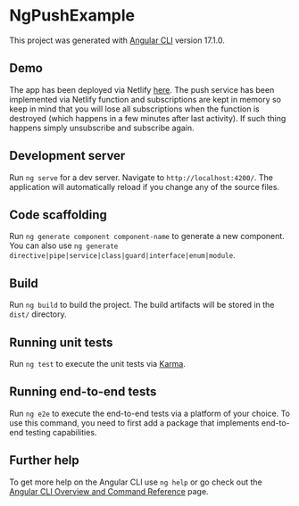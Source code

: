 # NgPushExample

This project was generated with [Angular CLI](https://github.com/angular/angular-cli) version 17.1.0.

## Demo

The app has been deployed via Netlify [here](https://ng-web-push-example.netlify.app/). The push service has been implemented via Netlify function and subscriptions are kept in memory so keep in mind that you will lose all subscriptions when the function is destroyed (which happens in a few minutes after last activity). If such thing happens simply unsubscribe and subscribe again.

## Development server

Run `ng serve` for a dev server. Navigate to `http://localhost:4200/`. The application will automatically reload if you change any of the source files.

## Code scaffolding

Run `ng generate component component-name` to generate a new component. You can also use `ng generate directive|pipe|service|class|guard|interface|enum|module`.

## Build

Run `ng build` to build the project. The build artifacts will be stored in the `dist/` directory.

## Running unit tests

Run `ng test` to execute the unit tests via [Karma](https://karma-runner.github.io).

## Running end-to-end tests

Run `ng e2e` to execute the end-to-end tests via a platform of your choice. To use this command, you need to first add a package that implements end-to-end testing capabilities.

## Further help

To get more help on the Angular CLI use `ng help` or go check out the [Angular CLI Overview and Command Reference](https://angular.io/cli) page.
